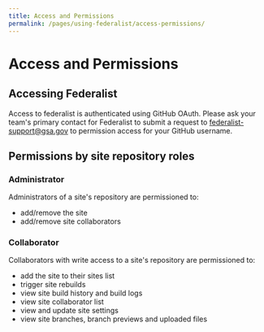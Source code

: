 ```yaml
---
title: Access and Permissions
permalink: /pages/using-federalist/access-permissions/
---
```


# Access and Permissions

## Accessing Federalist

Access to federalist is authenticated using GitHub OAuth.  Please ask your team's primary contact for Federalist to submit a request to federalist-support@gsa.gov to permission access for your GitHub username.

## Permissions by site repository roles

### Administrator

Administrators of a site's repository are permissioned to:
* add/remove the site
* add/remove site collaborators

### Collaborator

Collaborators with write access to a site's repository are permissioned to:
- add the site to their sites list
- trigger site rebuilds
- view site build history and build logs
- view site collaborator list
- view and update site settings
- view site branches, branch previews and uploaded files

